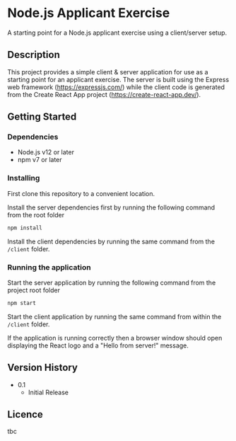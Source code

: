 # Node.js Applicant Exercise

A starting point for a Node.js applicant exercise using a client/server setup.

## Description

This project provides a simple client & server application for use as a starting point for an applicant exercise.
The server is built using the Express web framework (https://expressjs.com/) while the client code is generated from the Create React App project (https://create-react-app.dev/).

## Getting Started

### Dependencies

* Node.js v12 or later
* npm v7 or later

### Installing

First clone this repository to a convenient location.

Install the server dependencies first by running the following command from the root folder

```bash
npm install
```

Install the client dependencies by running the same command from the `/client` folder.

### Running the application

Start the server application by running the following command from the project root folder

```bash
npm start
```

Start the client application by running the same command from within the `/client` folder.

If the application is running correctly then a browser window should open displaying the React logo and a "Hello from server!" message.

## Version History

* 0.1
    * Initial Release
    
## Licence

tbc